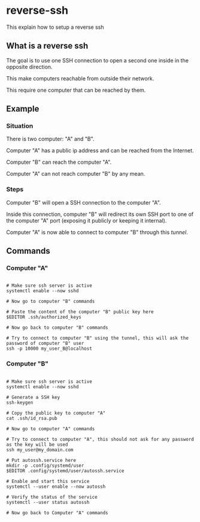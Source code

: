 # reverse-ssh
This explain how to setup a reverse ssh


## What is a reverse ssh

The goal is to use one SSH connection to open a second one inside in the opposite direction.

This make computers reachable from outside their network.

This require one computer that can be reached by them.


## Example

### Situation

There is two computer: "A" and "B".

Computer "A" has a public ip address and can be reached from the Internet.

Computer "B" can reach the computer "A".

Computer "A" can not reach computer "B" by any mean.

### Steps

Computer "B" will open a SSH connection to the computer "A".

Inside this connection, computer "B" will redirect its own SSH port to one of the computer "A" port (exposing it publicly or keeping it internal).

Computer "A" is now able to connect to computer "B" through this _tunnel_.

## Commands

### Computer "A"

```shell

# Make sure ssh server is active
systemctl enable --now sshd

# Now go to computer "B" commands

# Paste the content of the computer "B" public key here
$EDITOR .ssh/authorized_keys

# Now go back to computer "B" commands

# Try to connect to computer "B" using the tunnel, this will ask the password of computer "B" user
ssh -p 10000 my_user_B@localhost
```

### Computer "B"

```shell

# Make sure ssh server is active
systemctl enable --now sshd

# Generate a SSH key
ssh-keygen

# Copy the public key to computer "A"
cat .ssh/id_rsa.pub

# Now go to computer "A" commands

# Try to connect to computer "A", this should not ask for any password as the key will be used
ssh my_user@my_domain.com

# Put autossh.service here
mkdir -p .config/systemd/user
$EDITOR .config/systemd/user/autossh.service

# Enable and start this service
systemctl --user enable --now autossh

# Verify the status of the service
systemctl --user status autossh

# Now go back to Computer "A" commands
```
